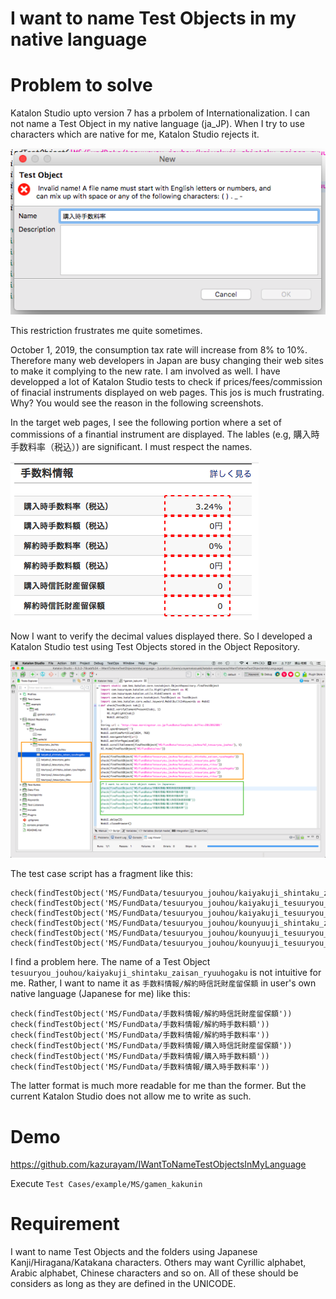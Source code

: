 I want to name Test Objects in my native language
==========

# Problem to solve

Katalon Studio upto version 7 has a prbolem of Internationalization. I can not name a Test Object in my native language (ja_JP).
When I try to use characters which are native for me, Katalon Studio rejects it.

![CannotNameItUsingJapaneseCharacters](docs/images/CannotNameItUsingJapaneseCharacters.png)

This restriction frustrates me quite sometimes.

October 1, 2019, the consumption tax rate will increase from 8% to 10%. Therefore many web developers in Japan are busy changing their web sites to make it complying to the new rate. I am involved as well. I have developped a lot of Katalon Studio tests to check if prices/fees/commission of finacial instruments displayed on web pages. This jos is much frustrating. Why? You would see the reason in the following screenshots.

In the target web pages, I see the following portion where a set of commissions of a finantial instrument are displayed. The lables (e.g, 購入時手数料率（税込）) are significant. I must respect the names.

![AUT](docs/images/AUT.png)


Now I want to verify the decimal values displayed there. So I developed a Katalon Studio test using Test Objects stored in the Object Repository.

![IWantToNameTestObjectsInMyLanguage](docs/images/IWantToNameTestObjectsInMyLanguage.png)

The test case script has a fragment like this:

```
check(findTestObject('MS/FundData/tesuuryou_jouhou/kaiyakuji_shintaku_zaisan_ryuuhogaku'))
check(findTestObject('MS/FundData/tesuuryou_jouhou/kaiyakuji_tesuuryou_gaku'))
check(findTestObject('MS/FundData/tesuuryou_jouhou/kaiyakuji_tesuuryou_ritsu'))
check(findTestObject('MS/FundData/tesuuryou_jouhou/kounyuuji_shintaku_zaisan_ryuuhogaku'))
check(findTestObject('MS/FundData/tesuuryou_jouhou/kounyuuji_tesuuryou_gaku'))
check(findTestObject('MS/FundData/tesuuryou_jouhou/kounyuuji_tesuuryou_ritsu'))
```

I find a problem here. The name of a Test Object `tesuuryou_jouhou/kaiyakuji_shintaku_zaisan_ryuuhogaku` is not intuitive for me. Rather, I want to name it as `手数料情報/解約時信託財産留保額` in user's own native language (Japanese for me) like this:

```
check(findTestObject('MS/FundData/手数料情報/解約時信託財産留保額'))
check(findTestObject('MS/FundData/手数料情報/解約時手数料額'))
check(findTestObject('MS/FundData/手数料情報/解約時手数料率'))
check(findTestObject('MS/FundData/手数料情報/購入時信託財産留保額'))
check(findTestObject('MS/FundData/手数料情報/購入時手数料額'))
check(findTestObject('MS/FundData/手数料情報/購入時手数料率'))
```

The latter format is much more readable for me than the former. But the current Katalon Studio does not allow me to write as such.

# Demo

https://github.com/kazurayam/IWantToNameTestObjectsInMyLanguage

Execute `Test Cases/example/MS/gamen_kakunin`

# Requirement

I want to name Test Objects and the folders using Japanese Kanji/Hiragana/Katakana characters. Others may want Cyrillic alphabet, Arabic alphabet, Chinese characters and so on. All of these should be considers as long as they are defined in the UNICODE.












